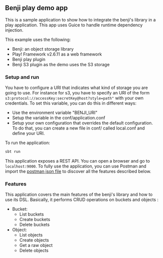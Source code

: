 ## Benji play demo app

This is a sample application to show how to integrate the benji's library
in a play application. This app uses Guice to handle runtime dependency injection.

This example uses the following:

- Benji: an object storage library
- Play! Framework v2.6.11 as a web framework
- Benji play plugin
- Benji S3 plugin as the demo uses the S3 storage

### Setup and run

You have to configure a URI that indicates what kind of storage you are going to use. 
For instance for s3, you have to specify an URI of the form 
`s3:protocol://accessKey:secretKey@host?style=path"` with your own credentials.
To set this variable, you can do this in different ways:

- Use the environment variable "BENJI_URI"
- Setup the variable in the conf/application.conf
- Setup your own configuration that overrides the default configuration. 
To do that, you can create a new file in conf/ called local.conf and define your URI.  

To run the application:
```bash
sbt run
```

This application exposes a REST API.
You can open a browser and go to `localhost:9000`. To fully use 
the application, you can use Postman and 
import the [postman json file](benji_postman.json) 
to discover all the features described below.

### Features

This application covers the main features of the benji's library 
and how to use its DSL. Basically, it 
performs CRUD operations on buckets and objects :  

- Bucket:
    - List buckets
    - Create buckets
    - Delete buckets
- Object:
    - List objects
    - Create objects
    - Get a raw object
    - Delete objects
